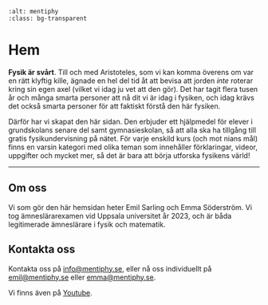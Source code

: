 ```{image} img/l.png
:alt: mentiphy
:class: bg-transparent
```

# Hem

**Fysik är svårt**. Till och med Aristoteles, som vi kan komma överens om var en rätt klyftig kille, ägnade en hel del tid åt att bevisa att jorden *inte* roterar kring sin egen axel (vilket vi idag ju vet att den gör). Det har tagit flera tusen år och många smarta personer att nå dit vi är idag i fysiken, och idag krävs det också smarta personer för att faktiskt förstå den här fysiken. 

Därför har vi skapat den här sidan. Den erbjuder ett hjälpmedel för elever i grundskolans senare del samt gymnasieskolan, så att alla ska ha tillgång till gratis fysikundervisning på nätet. För varje enskild kurs (och mot nians mål) finns en varsin kategori med olika teman som innehåller förklaringar, videor, uppgifter och mycket mer, så det är bara att börja utforska fysikens värld!

<!-- ```{admonition} **Detta** är *mycket* viktigt!
:class: warning
Det gick att göra dessa inforutor med egna titlar. Man kan välja mellan ett av följande format:
attention, caution, danger, error, hint, important, note, seealso, warning
``` -->

_____________________________________________

## Om oss

Vi som gör den här hemsidan heter Emil Sarling och Emma Söderström. Vi tog ämneslärarexamen vid Uppsala universitet år 2023, och är båda legitimerade ämneslärare i fysik och matematik. 

## Kontakta oss

Kontakta oss på info@mentiphy.se, eller nå oss individuellt på emil@mentiphy.se eller emma@mentiphy.se.

Vi finns även på <a href='https://youtube.com/@mentiphy1'>Youtube</a>.

<!-- Typ vart vi jobbar och så?
Lägga in länk till pdf på vårt examensarbete? -->

<!-- ```{tableofcontents}
``` -->